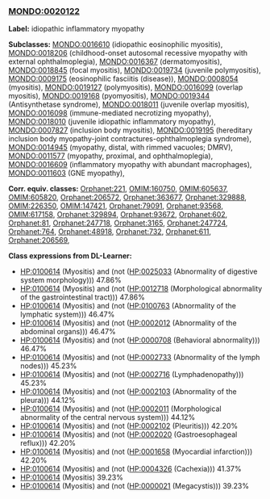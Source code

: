 
### [MONDO:0020122](http://purl.obolibrary.org/obo/MONDO_0020122)
**Label:** idiopathic inflammatory myopathy

**Subclasses:** [MONDO:0016610](http://purl.obolibrary.org/obo/MONDO_0016610) (idiopathic eosinophilic myositis), [MONDO:0018206](http://purl.obolibrary.org/obo/MONDO_0018206) (childhood-onset autosomal recessive myopathy with external ophthalmoplegia), [MONDO:0016367](http://purl.obolibrary.org/obo/MONDO_0016367) (dermatomyositis), [MONDO:0018845](http://purl.obolibrary.org/obo/MONDO_0018845) (focal myositis), [MONDO:0019734](http://purl.obolibrary.org/obo/MONDO_0019734) (juvenile polymyositis), [MONDO:0009175](http://purl.obolibrary.org/obo/MONDO_0009175) (eosinophilic fasciitis (disease)), [MONDO:0008054](http://purl.obolibrary.org/obo/MONDO_0008054) (myositis), [MONDO:0019127](http://purl.obolibrary.org/obo/MONDO_0019127) (polymyositis), [MONDO:0016099](http://purl.obolibrary.org/obo/MONDO_0016099) (overlap myositis), [MONDO:0019168](http://purl.obolibrary.org/obo/MONDO_0019168) (pyomyositis), [MONDO:0019344](http://purl.obolibrary.org/obo/MONDO_0019344) (Antisynthetase syndrome), [MONDO:0018011](http://purl.obolibrary.org/obo/MONDO_0018011) (juvenile overlap myositis), [MONDO:0016098](http://purl.obolibrary.org/obo/MONDO_0016098) (immune-mediated necrotizing myopathy), [MONDO:0018010](http://purl.obolibrary.org/obo/MONDO_0018010) (juvenile idiopathic inflammatory myopathy), [MONDO:0007827](http://purl.obolibrary.org/obo/MONDO_0007827) (inclusion body myositis), [MONDO:0019195](http://purl.obolibrary.org/obo/MONDO_0019195) (hereditary inclusion body myopathy-joint contractures-ophthalmoplegia syndrome), [MONDO:0014945](http://purl.obolibrary.org/obo/MONDO_0014945) (myopathy, distal, with rimmed vacuoles; DMRV), [MONDO:0011577](http://purl.obolibrary.org/obo/MONDO_0011577) (myopathy, proximal, and ophthalmoplegia), [MONDO:0016609](http://purl.obolibrary.org/obo/MONDO_0016609) (inflammatory myopathy with abundant macrophages), [MONDO:0011603](http://purl.obolibrary.org/obo/MONDO_0011603) (GNE myopathy), 

**Corr. equiv. classes:** [Orphanet:221](http://www.orpha.net/ORDO/Orphanet_221), [OMIM:160750](http://purl.obolibrary.org/obo/OMIM_160750), [OMIM:605637](http://purl.obolibrary.org/obo/OMIM_605637), [OMIM:605820](http://purl.obolibrary.org/obo/OMIM_605820), [Orphanet:206572](http://www.orpha.net/ORDO/Orphanet_206572), [Orphanet:363677](http://www.orpha.net/ORDO/Orphanet_363677), [Orphanet:329888](http://www.orpha.net/ORDO/Orphanet_329888), [OMIM:226350](http://purl.obolibrary.org/obo/OMIM_226350), [OMIM:147421](http://purl.obolibrary.org/obo/OMIM_147421), [Orphanet:79091](http://www.orpha.net/ORDO/Orphanet_79091), [Orphanet:93568](http://www.orpha.net/ORDO/Orphanet_93568), [OMIM:617158](http://purl.obolibrary.org/obo/OMIM_617158), [Orphanet:329894](http://www.orpha.net/ORDO/Orphanet_329894), [Orphanet:93672](http://www.orpha.net/ORDO/Orphanet_93672), [Orphanet:602](http://www.orpha.net/ORDO/Orphanet_602), [Orphanet:81](http://www.orpha.net/ORDO/Orphanet_81), [Orphanet:247718](http://www.orpha.net/ORDO/Orphanet_247718), [Orphanet:3165](http://www.orpha.net/ORDO/Orphanet_3165), [Orphanet:247724](http://www.orpha.net/ORDO/Orphanet_247724), [Orphanet:764](http://www.orpha.net/ORDO/Orphanet_764), [Orphanet:48918](http://www.orpha.net/ORDO/Orphanet_48918), [Orphanet:732](http://www.orpha.net/ORDO/Orphanet_732), [Orphanet:611](http://www.orpha.net/ORDO/Orphanet_611), [Orphanet:206569](http://www.orpha.net/ORDO/Orphanet_206569), 

**Class expressions from DL-Learner:**

- [HP:0100614](http://purl.obolibrary.org/obo/HP_0100614) (Myositis) and (not ([HP:0025033](http://purl.obolibrary.org/obo/HP_0025033) (Abnormality of digestive system morphology))) 47.86%
- [HP:0100614](http://purl.obolibrary.org/obo/HP_0100614) (Myositis) and (not ([HP:0012718](http://purl.obolibrary.org/obo/HP_0012718) (Morphological abnormality of the gastrointestinal tract))) 47.86%
- [HP:0100614](http://purl.obolibrary.org/obo/HP_0100614) (Myositis) and (not ([HP:0100763](http://purl.obolibrary.org/obo/HP_0100763) (Abnormality of the lymphatic system))) 46.47%
- [HP:0100614](http://purl.obolibrary.org/obo/HP_0100614) (Myositis) and (not ([HP:0002012](http://purl.obolibrary.org/obo/HP_0002012) (Abnormality of the abdominal organs))) 46.47%
- [HP:0100614](http://purl.obolibrary.org/obo/HP_0100614) (Myositis) and (not ([HP:0000708](http://purl.obolibrary.org/obo/HP_0000708) (Behavioral abnormality))) 46.47%
- [HP:0100614](http://purl.obolibrary.org/obo/HP_0100614) (Myositis) and (not ([HP:0002733](http://purl.obolibrary.org/obo/HP_0002733) (Abnormality of the lymph nodes))) 45.23%
- [HP:0100614](http://purl.obolibrary.org/obo/HP_0100614) (Myositis) and (not ([HP:0002716](http://purl.obolibrary.org/obo/HP_0002716) (Lymphadenopathy))) 45.23%
- [HP:0100614](http://purl.obolibrary.org/obo/HP_0100614) (Myositis) and (not ([HP:0002103](http://purl.obolibrary.org/obo/HP_0002103) (Abnormality of the pleura))) 44.12%
- [HP:0100614](http://purl.obolibrary.org/obo/HP_0100614) (Myositis) and (not ([HP:0002011](http://purl.obolibrary.org/obo/HP_0002011) (Morphological abnormality of the central nervous system))) 44.12%
- [HP:0100614](http://purl.obolibrary.org/obo/HP_0100614) (Myositis) and (not ([HP:0002102](http://purl.obolibrary.org/obo/HP_0002102) (Pleuritis))) 42.20%
- [HP:0100614](http://purl.obolibrary.org/obo/HP_0100614) (Myositis) and (not ([HP:0002020](http://purl.obolibrary.org/obo/HP_0002020) (Gastroesophageal reflux))) 42.20%
- [HP:0100614](http://purl.obolibrary.org/obo/HP_0100614) (Myositis) and (not ([HP:0001658](http://purl.obolibrary.org/obo/HP_0001658) (Myocardial infarction))) 42.20%
- [HP:0100614](http://purl.obolibrary.org/obo/HP_0100614) (Myositis) and (not ([HP:0004326](http://purl.obolibrary.org/obo/HP_0004326) (Cachexia))) 41.37%
- [HP:0100614](http://purl.obolibrary.org/obo/HP_0100614) (Myositis) 39.23%
- [HP:0100614](http://purl.obolibrary.org/obo/HP_0100614) (Myositis) and (not ([HP:0000021](http://purl.obolibrary.org/obo/HP_0000021) (Megacystis))) 39.23%


